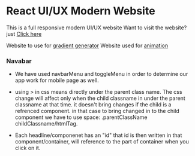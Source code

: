 # React UI/UX Modern Website

This is a full responsive modern UI/UX website
Want to visit the website? just [Click here](https://friendly-minsky-c3017d.netlify.app/)

Website to use for [gradient generator](https://angrytools.com/gradient/)
Website used for [animation](https://animista.net/)

### Navabar

- We have used navbarMenu and toggleMenu in order to determine our app work for mobile page as well.
- using > in css means directly under the parent class name. The css change will affect only when the child classname in under the parent classname at that time. it doesn't bring changes if the child is a refrenced component. in that case to bring changed in to the child component we have to use space:
  .parentClassName childClassname/htmlTag.

- Each headline/componenet has an "id" that id is then written in that component/container, will reference to the part of container when you click on it.
